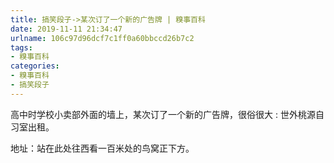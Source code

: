```yaml
---
title: 搞笑段子->某次订了一个新的广告牌 | 糗事百科
date: 2019-11-11 21:34:47
urlname: 106c97d96dcf7c1ff0a60bbccd26b7c2
tags: 
- 糗事百科
categories:
- 糗事百科
- 搞笑段子
---
```

高中时学校小卖部外面的墙上，某次订了一个新的广告牌，很俗很大 :  世外桃源自习室出租。

地址：站在此处往西看一百米处的鸟窝正下方。


